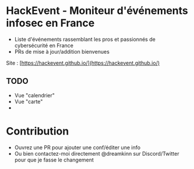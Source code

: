 # HackEvent - Moniteur d'événements infosec en France
- Liste d'événements rassemblant les pros et passionnés de cybersécurité en France
- PRs de mise à jour/addition bienvenues

Site : [https://hackevent.github.io/](https://hackevent.github.io/)

## TODO
- Vue "calendrier"
- Vue "carte"
- 

# Contribution
- Ouvrez une PR pour ajouter une conf/éditer une info
- Ou bien contactez-moi directement @dreamkinn sur Discord/Twitter pour que je fasse le changement
